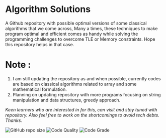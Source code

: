 # Algorithm Solutions

A Github repository with possible optimal versions of some classical algorithms that we come across, Many a times, these techniques to make program optimal and efficient comes as handy while solving the programming challenges to overcome TLE or Memory constraints. Hope this repository helps in that case.

# Note :

1. I am still updating the repository as and when possible, currently codes are based on classical algorithms related to array and some mathematical formulation.
2. Planning on updating repository with more programs focusing on string manipulation and data structures, greedy approach.

_Keen learners who are interested in for this, can visit and stay tuned with repository.
Also feel free to work on the shortcomings to avoid tech debts. Thanks._


<img alt="GitHub repo size" src="https://img.shields.io/github/repo-size/theprogrammedwords/Algorithm-Solutions-Java?style=plastic"> <img alt="Code Quality" src="https://www.code-inspector.com/project/22048/score/svg?style=plastic"> <img alt="Code Grade" src="https://www.code-inspector.com/project/22048/status/svg?style=plastic">
